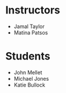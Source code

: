 # Instructors

- Jamal Taylor
- Matina Patsos

# Students

- John Mellet
- Michael Jones
- Katie Bullock
